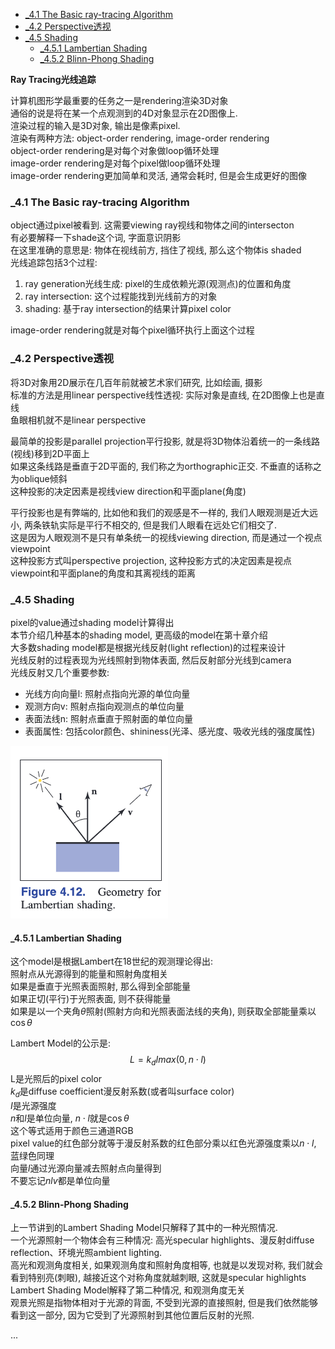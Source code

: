 <!-- TOC -->

- [_4.1 The Basic ray-tracing Algorithm](#_41-the-basic-ray-tracing-algorithm)
- [_4.2 Perspective透视](#_42-perspective透视)
- [_4.5 Shading](#_45-shading)
  - [_4.5.1 Lambertian Shading](#_451-lambertian-shading)
  - [_4.5.2 Blinn-Phong Shading](#_452-blinn-phong-shading)

<!-- /TOC -->

**Ray Tracing光线追踪**

计算机图形学最重要的任务之一是rendering渲染3D对象  
通俗的说是将在某一个点观测到的4D对象显示在2D图像上.  
渲染过程的输入是3D对象, 输出是像素pixel.  
渲染有两种方法: object-order rendering, image-order rendering  
object-order rendering是对每个对象做loop循环处理  
image-order rendering是对每个pixel做loop循环处理  
image-order rendering更加简单和灵活, 通常会耗时, 但是会生成更好的图像  

<a id="markdown-_41-the-basic-ray-tracing-algorithm" name="_41-the-basic-ray-tracing-algorithm"></a>
### _4.1 The Basic ray-tracing Algorithm

object通过pixel被看到. 这需要viewing ray视线和物体之间的intersecton  
有必要解释一下shade这个词, 字面意识阴影  
在这里准确的意思是: 物体在视线前方, 挡住了视线, 那么这个物体is shaded  
光线追踪包括3个过程:  
1. ray generation光线生成: pixel的生成依赖光源(观测点)的位置和角度
2. ray intersection: 这个过程能找到光线前方的对象
3. shading: 基于ray intersection的结果计算pixel color

image-order rendering就是对每个pixel循环执行上面这个过程

<a id="markdown-_42-perspective透视" name="_42-perspective透视"></a>
### _4.2 Perspective透视

将3D对象用2D展示在几百年前就被艺术家们研究, 比如绘画, 摄影  
标准的方法是用linear perspective线性透视: 实际对象是直线, 在2D图像上也是直线  
鱼眼相机就不是linear perspective  

最简单的投影是parallel projection平行投影, 就是将3D物体沿着统一的一条线路(视线)移到2D平面上  
如果这条线路是垂直于2D平面的, 我们称之为orthographic正交. 不垂直的话称之为oblique倾斜  
这种投影的决定因素是视线view direction和平面plane(角度) 

平行投影也是有弊端的, 比如他和我们的观感是不一样的, 我们人眼观测是近大远小, 两条铁轨实际是平行不相交的, 但是我们人眼看在远处它们相交了.  
这是因为人眼观测不是只有单条统一的视线viewing direction, 而是通过一个视点viewpoint  
这种投影方式叫perspective projection, 这种投影方式的决定因素是视点viewpoint和平面plane的角度和其离视线的距离

### _4.5 Shading

pixel的value通过shading model计算得出  
本节介绍几种基本的shading model, 更高级的model在第十章介绍  
大多数shading model都是根据光线反射(light reflection)的过程来设计  
光线反射的过程表现为光线照射到物体表面, 然后反射部分光线到camera  
光线反射又几个重要参数:  
- 光线方向向量l: 照射点指向光源的单位向量
- 观测方向v: 照射点指向观测点的单位向量  
- 表面法线n: 照射点垂直于照射面的单位向量  
- 表面属性: 包括color颜色、shininess(光泽、感光度、吸收光线的强度属性)  
<img src="./_images/shading_model.png" width=50%>  

#### _4.5.1 Lambertian Shading

这个model是根据Lambert在18世纪的观测理论得出:  
照射点从光源得到的能量和照射角度相关  
如果是垂直于光照表面照射, 那么得到全部能量  
如果正切(平行)于光照表面, 则不获得能量  
如果是以一个夹角$\theta$照射(照射方向和光照表面法线的夹角), 则获取全部能量乘以$\cos \theta$

Lambert Model的公示是:
$$L = k_dImax(0, n\cdot l)$$
L是光照后的pixel color  
$k_d$是diffuse coefficient漫反射系数(或者叫surface color)  
$I$是光源强度  
$n$和$l$是单位向量, $n\cdot l$就是$\cos \theta$  
这个等式适用于颜色三通道RGB  
pixel value的红色部分就等于漫反射系数的红色部分乘以红色光源强度乘以$n\cdot l$, 蓝绿色同理  
向量$l$通过光源向量减去照射点向量得到  
不要忘记$nlv$都是单位向量

#### _4.5.2 Blinn-Phong Shading

上一节讲到的Lambert Shading Model只解释了其中的一种光照情况.    
一个光源照射一个物体会有三种情况: 高光specular highlights、漫反射diffuse reflection、环境光照ambient lighting.  
高光和观测角度相关, 如果观测角度和照射角度相等, 也就是以发现对称, 我们就会看到特别亮(刺眼), 越接近这个对称角度就越刺眼, 这就是specular highlights  
Lambert Shading Model解释了第二种情况, 和观测角度无关  
观景光照是指物体相对于光源的背面, 不受到光源的直接照射, 但是我们依然能够看到这一部分, 因为它受到了光源照射到其他位置后反射的光照.

...
